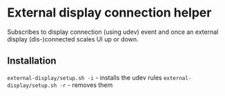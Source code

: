 # External display connection helper

Subscribes to display connection (using udev) event and once an external display (dis-)connected scales UI up or down.

## Installation

`external-display/setup.sh -i` - installs the udev rules
`external-display/setup.sh -r` - removes them
